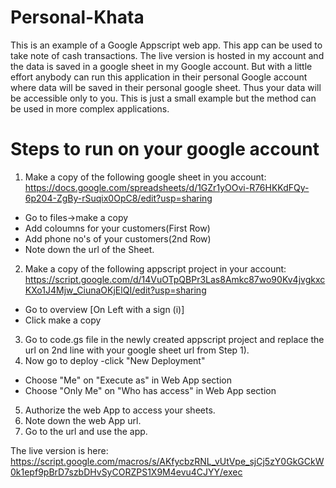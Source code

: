 # Personal-Khata
This is an example of a Google Appscript web app. This app can be used to take note of cash transactions.
The live version is hosted in my account and the data is saved in a google sheet in my Google account. 
But with a little effort anybody can run this application in their personal Google account where data will be saved in their personal google sheet.
Thus your data will be accessible only to you. This is just a small example but the method can be used in more complex applications.

# Steps to run on your google account
1) Make a copy of the following google sheet in you account: https://docs.google.com/spreadsheets/d/1GZr1yOOvi-R76HKKdFQy-6p204-ZgBy-rSuqix0OpC8/edit?usp=sharing
 - Go to files->make a copy
 - Add coloumns for your customers(First Row)
 - Add phone no's of your customers(2nd Row)
 - Note down the url of the Sheet.
2) Make a copy of the following appscript project in your account: https://script.google.com/d/14VuOTpQBPr3Las8Amkc87wo90Kv4jvgkxcKXo1J4Mjw_CiunaOKjElQI/edit?usp=sharing
 - Go to overview [On Left with a sign (i)] 
 - Click make a copy
3) Go to code.gs file in the newly created appscript project and replace the url on 2nd line with your google sheet url from Step 1).
4) Now go to deploy
  -click "New Deployment"
  - Choose "Me" on "Execute as" in Web App section
  - Choose "Only Me" on "Who has access" in Web App section
5) Authorize the web App to access your sheets.
6) Note down the web App url.
7) Go to the url and use the app.

The live version is here: https://script.google.com/macros/s/AKfycbzRNL_vUtVpe_sjCj5zY0GkGCkW0k1epf9pBrD7szbDHvSyCORZPS1X9M4evu4CJYY/exec

